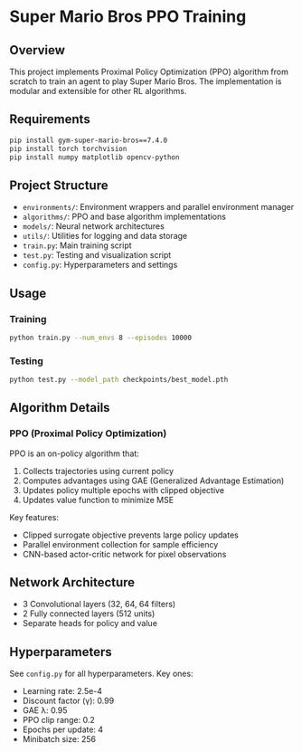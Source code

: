 # Super Mario Bros PPO Training

## Overview
This project implements Proximal Policy Optimization (PPO) algorithm from scratch to train an agent to play Super Mario Bros. The implementation is modular and extensible for other RL algorithms.

## Requirements
```bash
pip install gym-super-mario-bros==7.4.0
pip install torch torchvision
pip install numpy matplotlib opencv-python
```

## Project Structure
- `environments/`: Environment wrappers and parallel environment manager
- `algorithms/`: PPO and base algorithm implementations
- `models/`: Neural network architectures
- `utils/`: Utilities for logging and data storage
- `train.py`: Main training script
- `test.py`: Testing and visualization script
- `config.py`: Hyperparameters and settings

## Usage

### Training
```bash
python train.py --num_envs 8 --episodes 10000
```

### Testing
```bash
python test.py --model_path checkpoints/best_model.pth
```

## Algorithm Details

### PPO (Proximal Policy Optimization)
PPO is an on-policy algorithm that:
1. Collects trajectories using current policy
2. Computes advantages using GAE (Generalized Advantage Estimation)
3. Updates policy multiple epochs with clipped objective
4. Updates value function to minimize MSE

Key features:
- Clipped surrogate objective prevents large policy updates
- Parallel environment collection for sample efficiency
- CNN-based actor-critic network for pixel observations

## Network Architecture
- 3 Convolutional layers (32, 64, 64 filters)
- 2 Fully connected layers (512 units)
- Separate heads for policy and value

## Hyperparameters
See `config.py` for all hyperparameters. Key ones:
- Learning rate: 2.5e-4
- Discount factor (γ): 0.99
- GAE λ: 0.95
- PPO clip range: 0.2
- Epochs per update: 4
- Minibatch size: 256